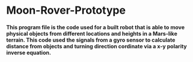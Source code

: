 # Moon-Rover-Prototype

#### This program file is the code used for a built robot that is able to move physical objects from different locations and heights in a Mars-like terrain. This code used the signals from a gyro sensor to calculate distance from objects and turning direction cordinate via a x-y polarity inverse equation.
